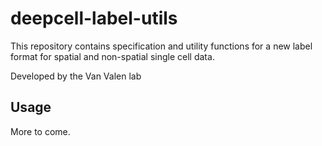 # deepcell-label-utils

This repository contains specification and utility functions for a new label format for spatial and non-spatial single cell data.

Developed by the Van Valen lab

## Usage

More to come.
